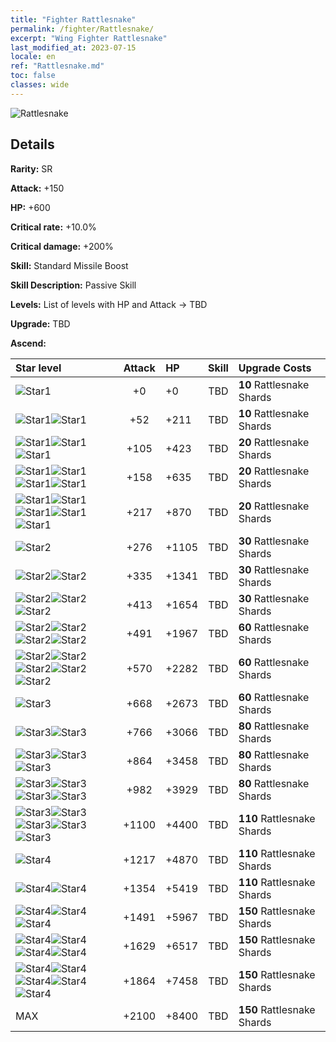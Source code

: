 ```yaml
---
title: "Fighter Rattlesnake"
permalink: /fighter/Rattlesnake/
excerpt: "Wing Fighter Rattlesnake"
last_modified_at: 2023-07-15
locale: en
ref: "Rattlesnake.md"
toc: false
classes: wide
---
```



 ![Rattlesnake](/images/ship/fj_img13.png)

## Details

 **Rarity:** SR 

 **Attack:** +150

 **HP:** +600

 **Critical rate:** +10.0%

 **Critical damage:** +200%

 **Skill:** Standard Missile Boost

 **Skill Description:**  Passive Skill

 **Levels:**  List of levels with HP and Attack -> TBD

 **Upgrade:**  TBD

 **Ascend:**  

  |  Star level | Attack | HP |  Skill | Upgrade Costs |
  |:------|:----:|:------|:-------:|:-------------------|
  | ![Star1](/images/s1.png)  | +0  | +0  | TBD  | **10** Rattlesnake Shards |
  | ![Star1](/images/s1.png)![Star1](/images/s1.png)  | +52  | +211  | TBD  | **10** Rattlesnake Shards |
  | ![Star1](/images/s1.png)![Star1](/images/s1.png)![Star1](/images/s1.png)  | +105  | +423  | TBD  | **20** Rattlesnake Shards |
  | ![Star1](/images/s1.png)![Star1](/images/s1.png)![Star1](/images/s1.png)![Star1](/images/s1.png)  | +158  | +635  | TBD  | **20** Rattlesnake Shards |
  | ![Star1](/images/s1.png)![Star1](/images/s1.png)![Star1](/images/s1.png)![Star1](/images/s1.png)![Star1](/images/s1.png)  | +217  | +870  | TBD  | **20** Rattlesnake Shards |
  | ![Star2](/images/s2.png)  | +276  | +1105  | TBD  | **30** Rattlesnake Shards |
  | ![Star2](/images/s2.png)![Star2](/images/s2.png)  | +335  | +1341  | TBD  | **30** Rattlesnake Shards |
  | ![Star2](/images/s2.png)![Star2](/images/s2.png)![Star2](/images/s2.png)  | +413  | +1654  | TBD  | **30** Rattlesnake Shards |
  | ![Star2](/images/s2.png)![Star2](/images/s2.png)![Star2](/images/s2.png)![Star2](/images/s2.png)  | +491  | +1967  | TBD  | **60** Rattlesnake Shards |
  | ![Star2](/images/s2.png)![Star2](/images/s2.png)![Star2](/images/s2.png)![Star2](/images/s2.png)![Star2](/images/s2.png)  | +570  | +2282  | TBD  | **60** Rattlesnake Shards |
  | ![Star3](/images/s3.png)  | +668  | +2673  | TBD  | **60** Rattlesnake Shards |
  | ![Star3](/images/s3.png)![Star3](/images/s3.png)  | +766  | +3066  | TBD  | **80** Rattlesnake Shards |
  | ![Star3](/images/s3.png)![Star3](/images/s3.png)![Star3](/images/s3.png)  | +864  | +3458  | TBD  | **80** Rattlesnake Shards |
  | ![Star3](/images/s3.png)![Star3](/images/s3.png)![Star3](/images/s3.png)![Star3](/images/s3.png)  | +982  | +3929  | TBD  | **80** Rattlesnake Shards |
  | ![Star3](/images/s3.png)![Star3](/images/s3.png)![Star3](/images/s3.png)![Star3](/images/s3.png)![Star3](/images/s3.png)  | +1100  | +4400  | TBD  | **110** Rattlesnake Shards |
  | ![Star4](/images/s4.png)  | +1217  | +4870  | TBD  | **110** Rattlesnake Shards |
  | ![Star4](/images/s4.png)![Star4](/images/s4.png)  | +1354  | +5419  | TBD  | **110** Rattlesnake Shards |
  | ![Star4](/images/s4.png)![Star4](/images/s4.png)![Star4](/images/s4.png)  | +1491  | +5967  | TBD  | **150** Rattlesnake Shards |
  | ![Star4](/images/s4.png)![Star4](/images/s4.png)![Star4](/images/s4.png)![Star4](/images/s4.png)  | +1629  | +6517  | TBD  | **150** Rattlesnake Shards |
  | ![Star4](/images/s4.png)![Star4](/images/s4.png)![Star4](/images/s4.png)![Star4](/images/s4.png)![Star4](/images/s4.png)  | +1864  | +7458  | TBD  | **150** Rattlesnake Shards |
  | MAX  | +2100  | +8400  | TBD  | **150** Rattlesnake Shards |


